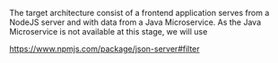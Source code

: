 The target architecture consist of a frontend application serves from a NodeJS server and with data from a Java Microservice.  As the Java Microservice is not available at this stage, we will use   


https://www.npmjs.com/package/json-server#filter